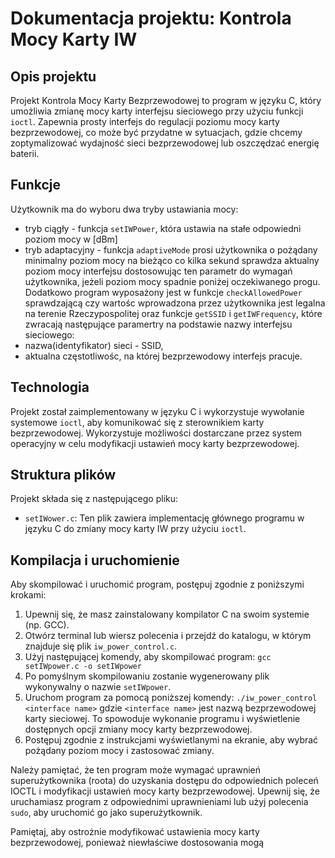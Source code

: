 # Dokumentacja projektu: Kontrola Mocy Karty IW

## Opis projektu
Projekt Kontrola Mocy Karty Bezprzewodowej to program w języku C, który umożliwia zmianę mocy karty interfejsu sieciowego przy użyciu funkcji `ioctl`. Zapewnia prosty interfejs do regulacji poziomu mocy karty bezprzewodowej, co może być przydatne w sytuacjach, gdzie chcemy zoptymalizować wydajność sieci bezprzewodowej lub oszczędzać energię baterii.

## Funkcje
Użytkownik ma do wyboru dwa tryby ustawiania mocy:
- tryb ciągły - funkcja `setIWPower`, która ustawia na stałe odpowiedni poziom mocy w [dBm]
- tryb adaptacyjny - funkcja `adaptiveMode` prosi użytkownika o pożądany minimalny poziom mocy na bieżąco co kilka sekund sprawdza aktualny poziom mocy interfejsu dostosowując ten parametr do wymagań użytkownika, jeżeli poziom mocy spadnie poniżej oczekiwanego progu.
Dodatkowo program wyposażony jest w funkcje `checkAllowedPower` sprawdzającą czy wartośc wprowadzona przez użytkownika jest legalna na terenie Rzeczypospolitej oraz funkcje `getSSID` i `getIWFrequency`, które zwracają następujące paramertry na podstawie nazwy interfejsu sieciowego:
- nazwa(identyfikator) sieci - SSID,
- aktualna częstotliwośc, na której bezprzewodowy interfejs pracuje.

## Technologia
Projekt został zaimplementowany w języku C i wykorzystuje wywołanie systemowe `ioctl`, aby komunikować się z sterownikiem karty bezprzewodowej. Wykorzystuje możliwości dostarczane przez system operacyjny w celu modyfikacji ustawień mocy karty bezprzewodowej.

## Struktura plików
Projekt składa się z następującego pliku:

- `setIWower.c`: Ten plik zawiera implementację głównego programu w języku C do zmiany mocy karty IW przy użyciu `ioctl`.

## Kompilacja i uruchomienie
Aby skompilować i uruchomić program, postępuj zgodnie z poniższymi krokami:

1. Upewnij się, że masz zainstalowany kompilator C na swoim systemie (np. GCC).
2. Otwórz terminal lub wiersz polecenia i przejdź do katalogu, w którym znajduje się plik `iw_power_control.c`.
3. Użyj następującej komendy, aby skompilować program:
    `gcc setIWpower.c -o setIWpower`
4. Po pomyślnym skompilowaniu zostanie wygenerowany plik wykonywalny o nazwie `setIWpower`.
5. Uruchom program za pomocą poniższej komendy: `./iw_power_control <interface name>` gdzie `<interface name>` jest nazwą bezprzewodowej karty sieciowej.
To spowoduje wykonanie programu i wyświetlenie dostępnych opcji zmiany mocy karty bezprzewodowej.
6. Postępuj zgodnie z instrukcjami wyświetlanymi na ekranie, aby wybrać pożądany poziom mocy i zastosować zmiany.

Należy pamiętać, że ten program może wymagać uprawnień superużytkownika (roota) do uzyskania dostępu do odpowiednich poleceń IOCTL i modyfikacji ustawień mocy karty bezprzewodowej. Upewnij się, że uruchamiasz program z odpowiednimi uprawnieniami lub użyj polecenia `sudo`, aby uruchomić go jako superużytkownik.

Pamiętaj, aby ostrożnie modyfikować ustawienia mocy karty bezprzewodowej, ponieważ niewłaściwe dostosowania mogą
